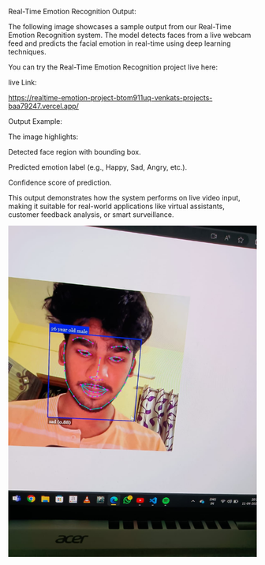 Real-Time Emotion Recognition Output:

The following image showcases a sample output from our Real-Time Emotion Recognition system. The model detects faces from a live webcam feed and predicts the facial emotion in real-time using deep learning techniques.


You can try the Real-Time Emotion Recognition project live here:

live Link: 

https://realtime-emotion-project-btom911uq-venkats-projects-baa79247.vercel.app/

Output Example:

The image highlights:

Detected face region with bounding box.

Predicted emotion label (e.g., Happy, Sad, Angry, etc.).

Confidence score of prediction.

This output demonstrates how the system performs on live video input, making it suitable for real-world applications like virtual assistants, customer feedback analysis, or smart surveillance.




![Real_Time_Output](./Output/Real_Time_Output.jpg)







